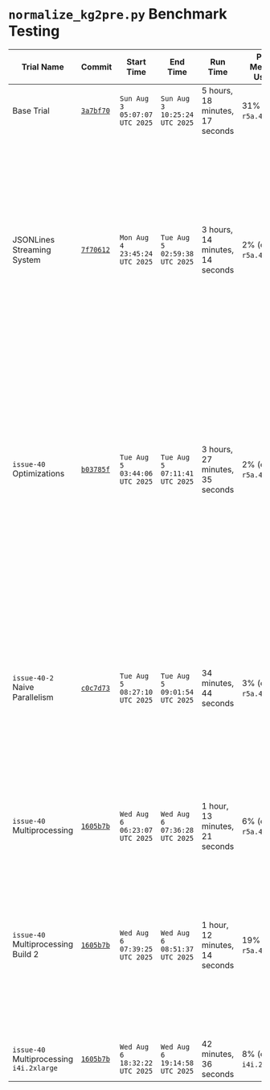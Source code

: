 # `normalize_kg2pre.py` Benchmark Testing
Trial Name | Commit | Start Time | End Time | Run Time | Peak Memory Usage | Size (bytes) | Notes
--|--|--|--|--|--|--|--
Base Trial | [`3a7bf70`](https://github.com/Translator-CATRAX/stitch/commit/3a7bf70f0dafbc7c955196e6cb30b2f8bfce604d) | `Sun Aug  3 05:07:07 UTC 2025` | `Sun Aug  3 10:25:24 UTC 2025` | 5 hours, 18 minutes, 17 seconds | 31% (on `r5a.4xlarge`) | 14958920 | The memory tracker was started about 1 hour and 9 minutes into the build.
JSONLines Streaming System | [`7f70612`](https://github.com/Translator-CATRAX/stitch/commit/7f7061204234bab174d19f68a129d32a479a7996) | `Mon Aug  4 23:45:24 UTC 2025` | `Tue Aug  5 02:59:38 UTC 2025` | 3 hours, 14 minutes, 14 seconds | 2% (on `r5a.4xlarge`) | 14959840 | This wasn't run on a fresh instance. (Base Trial had already been run; this test was also started but abandoned about 40 minutes into the build after I realized I forgot to measure memory usage. I am unclear whether this would have impacted the indices.) The script used was `normalize_kg2pre_jsonlines.py`. Additionally, I can't run a direct comparison on content because the Base Trial had unsorted keys while this trial had sorted keys in the JSONLines file. I am unclear why this file is 80 bytes smaller. It does not seem to be a systemic error or I would expect the difference to be significantly larger.
`issue-40` Optimizations | [`b03785f`](https://github.com/Translator-CATRAX/stitch/commit/b03785faf19f0fd0a86568a32826e69b8c222557) | `Tue Aug  5 03:44:06 UTC 2025` | `Tue Aug  5 07:11:41 UTC 2025` | 3 hours, 27 minutes, 35 seconds | 2% (on `r5a.4xlarge`) | 14831612 | I am very surprised by this result. Steve estimated that these optimizations produce a script that took under 30 minutes. However, this was run on the same hardware and the same Babel SQLite file as the previous two tests. The processing after the initial progress bar took, in particular, far longer than I expected (I would estimate roughly 1 hour). While these optimizations do improve on the base trial, they ultimately do not improve on the results of the JSONLines streaming system (which was developed independently of these optimizations - the two are not immediately compatible).
`issue-40-2` Naive Parallelism | [`c0c7d73`](https://github.com/Translator-CATRAX/stitch/commit/c0c7d730311da97ba2ab69ce9d78715bb5d2a615) | `Tue Aug  5 08:27:10 UTC 2025` | `Tue Aug  5 09:01:54 UTC 2025` | 34 minutes, 44 seconds | 3% (on `r5a.4xlarge`) | 14958924 | This implementation simply split the edges file into 16 separate files and called the `normalize_kg2pre_jsonlines.py` script on each of them, in paralle, before merging the outputs. While not perfect linear scaling, this drastically reduced the processing time. Surprisingly, this didn't increase memory usage much. Thus, this seems ideal for incorporating into the KG2 build, once all of the other requirements are met. While this is not as elegant as using `multiprocessing` in Python, this is evidently much easier, since a significant burden is loading the JSON Lines edges file while maintaining streaming capabilities.
`issue-40` Multiprocessing | [`1605b7b`](https://github.com/Translator-CATRAX/stitch/commit/1605b7baf3594895f388290fff07428e9a9fb3e4) | `Wed Aug  6 06:23:07 UTC 2025` | `Wed Aug  6 07:36:28 UTC 2025` | 1 hour, 13 minutes, 21 seconds | 6% (on `r5a.4xlarge`) | 14959304 | In Steve's test, this only took 24 minutes. I am investigating to see if this is an issue with SQLite caching.
`issue-40` Multiprocessing Build 2| [`1605b7b`](https://github.com/Translator-CATRAX/stitch/commit/1605b7baf3594895f388290fff07428e9a9fb3e4) | `Wed Aug  6 07:39:25 UTC 2025` | `Wed Aug  6 08:51:37 UTC 2025` | 1 hour, 12 minutes, 14 seconds | 19% (on `r5a.4xlarge`) | 14958388 | This was run to investigate whether caching was responsible for the large gap between the naive parallelism performance and the multiprocessing performance. It did not meaningfully improve performance. Further, the output file is of a slightly different size which is concerning. The only change in the code was to change the output filename (to preserve the old file). Additionally, the memory usage peaked much higher. Currently, I am not sure why this gap occurred. More investigation is required.
`issue-40` Multiprocessing `i4i.2xlarge`| [`1605b7b`](https://github.com/Translator-CATRAX/stitch/commit/1605b7baf3594895f388290fff07428e9a9fb3e4) | `Wed Aug  6 18:32:22 UTC 2025` | `Wed Aug  6 19:14:58 UTC 2025` | 42 minutes, 36 seconds | 8\% (on `i4i.2xlarge`) | 14959220 | 
